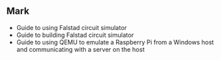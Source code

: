 ## Mark
- Guide to using Falstad circuit simulator
- Guide to building Falstad circuit simulator
- Guide to using QEMU to emulate a Raspberry Pi from a Windows host and communicating with a server on the host
